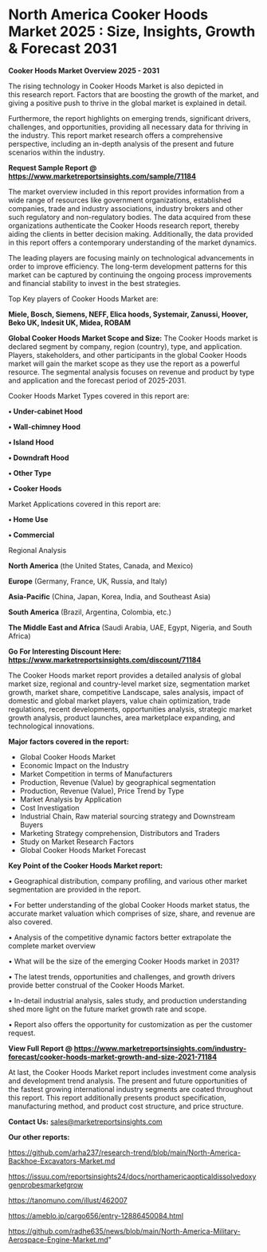 # North America Cooker Hoods Market 2025 : Size, Insights, Growth & Forecast 2031

<Strong> Cooker Hoods Market Overview 2025 - 2031</strong>

The rising technology in Cooker Hoods Market is also depicted in this research report. Factors that are boosting the growth of the market, and giving a positive push to thrive in the global market is explained in detail.

Furthermore, the report highlights on emerging trends, significant drivers, challenges, and opportunities, providing all necessary data for thriving in the industry. This report market research offers a comprehensive perspective, including an in-depth analysis of the present and future scenarios within the industry.

<strong>Request Sample Report @ <a href=https://www.marketreportsinsights.com/sample/71184>https://www.marketreportsinsights.com/sample/71184</a></strong>

The market overview included in this report provides information from a wide range of resources like government organizations, established companies, trade and industry associations, industry brokers and other such regulatory and non-regulatory bodies. The data acquired from these organizations authenticate the Cooker Hoods research report, thereby aiding the clients in better decision making. Additionally, the data provided in this report offers a contemporary understanding of the market dynamics.

The leading players are focusing mainly on technological advancements in order to improve efficiency. The long-term development patterns for this market can be captured by continuing the ongoing process improvements and financial stability to invest in the best strategies.

Top Key players of Cooker Hoods Market are:

<strong>Miele, Bosch, Siemens, NEFF, Elica hoods, Systemair, Zanussi, Hoover, Beko UK, Indesit UK, Midea, ROBAM</strong>

<strong><b>Global Cooker Hoods Market Scope and Size:</b></strong>
The Cooker Hoods market is declared segment by company, region (country), type, and application. Players, stakeholders, and other participants in the global Cooker Hoods market will gain the market scope as they use the report as a powerful resource. The segmental analysis focuses on revenue and product by type and application and the forecast period of 2025-2031.

Cooker Hoods Market Types covered in this report are:

<strong>• Under-cabinet Hood

• Wall-chimney Hood

• Island Hood

• Downdraft Hood

• Other Type

• Cooker Hoods</strong>

Market Applications covered in this report are:

<strong>• Home Use

• Commercial</strong> 

Regional Analysis

<strong>North America</strong> (the United States, Canada, and Mexico)

<strong>Europe</strong> (Germany, France, UK, Russia, and Italy)

<strong>Asia-Pacific</strong> (China, Japan, Korea, India, and Southeast Asia)

<strong>South America</strong> (Brazil, Argentina, Colombia, etc.)

<strong>The Middle East and Africa</strong> (Saudi Arabia, UAE, Egypt, Nigeria, and South Africa)

<strong>Go For Interesting Discount Here: <a href=https://www.marketreportsinsights.com/discount/71184>https://www.marketreportsinsights.com/discount/71184</a></strong>

The Cooker Hoods market report provides a detailed analysis of global market size, regional and country-level market size, segmentation market growth, market share, competitive Landscape, sales analysis, impact of domestic and global market players, value chain optimization, trade regulations, recent developments, opportunities analysis, strategic market growth analysis, product launches, area marketplace expanding, and technological innovations.

<strong><b>Major factors covered in the report:</b></strong>
<ul>
  <li>Global Cooker Hoods Market </li>
  <li>Economic Impact on the Industry</li>
  <li>Market Competition in terms of Manufacturers</li>
  <li>Production, Revenue (Value) by geographical segmentation</li>
  <li>Production, Revenue (Value), Price Trend by Type</li>
  <li>Market Analysis by Application</li>
  <li>Cost Investigation</li>
  <li>Industrial Chain, Raw material sourcing strategy and Downstream Buyers</li>
  <li>Marketing Strategy comprehension, Distributors and Traders</li>
  <li>Study on Market Research Factors</li>
  <li>Global Cooker Hoods Market Forecast</li>
</ul>

<strong><b>Key Point of the Cooker Hoods Market report:</b></strong>

• Geographical distribution, company profiling, and various other market segmentation are provided in the report.

• For better understanding of the global Cooker Hoods market status, the accurate market valuation which comprises of size, share, and revenue are also covered.

• Analysis of the competitive dynamic factors better extrapolate the complete market overview

• What will be the size of the emerging Cooker Hoods market in 2031?

• The latest trends, opportunities and challenges, and growth drivers provide better construal of the Cooker Hoods Market.

• In-detail industrial analysis, sales study, and production understanding shed more light on the future market growth rate and scope.

• Report also offers the opportunity for customization as per the customer request.

<strong><b>View Full Report @ <a href=https://www.marketreportsinsights.com/industry-forecast/cooker-hoods-market-growth-and-size-2021-71184>https://www.marketreportsinsights.com/industry-forecast/cooker-hoods-market-growth-and-size-2021-71184</a></b></strong>


At last, the Cooker Hoods Market report includes investment come analysis and development trend analysis. The present and future opportunities of the fastest growing international industry segments are coated throughout this report. This report additionally presents product specification, manufacturing method, and product cost structure, and price structure.

<strong>Contact Us:</strong>
sales@marketreportsinsights.com

<strong>Our other reports:</strong>

<a href=https://github.com/arha237/research-trend/blob/main/North-America-Backhoe-Excavators-Market.md>https://github.com/arha237/research-trend/blob/main/North-America-Backhoe-Excavators-Market.md</a>

<a href=https://issuu.com/reportsinsights24/docs/northamericaopticaldissolvedoxygenprobesmarketgrow>https://issuu.com/reportsinsights24/docs/northamericaopticaldissolvedoxygenprobesmarketgrow</a>

<a href=https://tanomuno.com/illust/462007>https://tanomuno.com/illust/462007</a>

<a href=https://ameblo.jp/cargo656/entry-12886450084.html>https://ameblo.jp/cargo656/entry-12886450084.html</a>

<a href=https://github.com/radhe635/news/blob/main/North-America-Military-Aerospace-Engine-Market.md>https://github.com/radhe635/news/blob/main/North-America-Military-Aerospace-Engine-Market.md</a>"
